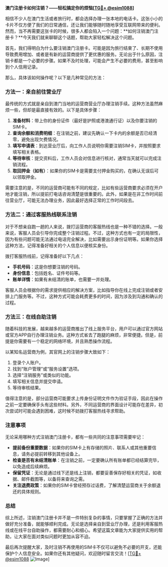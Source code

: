 **澳门注册卡如何注销？——轻松搞定你的烦恼[[TG💪+ @esim1088](https://t.me/s/esim1088)]**

相信不少人在澳门生活或者旅行时，都会选择办理一张本地的电话卡。这张小小的卡片不仅方便了我们的日常通信，还让我们能够随时随地享受互联网带来的便利。然而，当不再需要这张卡的时候，很多人都会陷入一个问题：**如何注销澳门注册卡？**今天我们就来聊聊这个话题，帮助大家轻松解决这个问题。

首先，我们得明白为什么要注销澳门注册卡。可能是因为旅行结束了、长期不使用导致费用增加、或者是有新的运营商提供了更优惠的服务。无论出于什么原因，注销卡都是一个必要的步骤。如果不及时处理，可能会产生不必要的费用，甚至影响到个人信用记录。

那么，具体该如何操作呢？以下是几种常见的方法：

### 方法一：亲自前往营业厅

最传统的方式就是亲自到澳门当地的运营商营业厅办理注销手续。这种方法虽然麻烦一些，但却是最直接有效的。以下是具体步骤：

1. **准备材料**：带上你的身份证件（最好是护照或港澳通行证）以及你要注销的SIM卡。
2. **查询余额和消费明细**：在注销之前，建议先确认一下卡内的余额是否已经清零，避免出现欠费情况。
3. **填写申请表**：到达营业厅后，向工作人员说明你需要注销SIM卡，并按照要求填写相关表格。
4. **等待审核**：提交资料后，工作人员会对信息进行核对，通常当天就可以完成注销流程。
5. **取回押金（如有）**：如果你的SIM卡是需要支付押金购买的，在确认无误后可以领取押金。

需要注意的是，不同的运营商可能有不同的规定，比如有些运营商要求必须在开户地才能注销，所以提前打电话咨询清楚是很重要的。此外，如果是在非工作时间前往营业厅，可能无法办理业务，因此最好选择正常的工作时间段去。

### 方法二：通过客服热线联系注销

对于不想亲自跑一趟的人来说，拨打运营商的客服热线也是一种不错的选择。一般来说，客服人员会引导你完成整个注销过程。不过，这种方式也有一定的局限性，因为有些问题可能无法通过电话完全解决，比如需要出示身份证明等。如果你选择这种方法，记得准备好相关的个人信息以便核实身份。

拨打客服热线前，记得准备好以下几点：
- **手机号码**：这是你想要注销的号码。
- **身份信息**：包括姓名、证件号码等。
- **账单详情**：如果有未结清的账单，也需要一并处理。

客服人员会根据你的需求提供相应的解决方案，比如指导你在线上完成注销或者安排上门服务等。不过，这种方式可能会耗费更多的时间，因为涉及到沟通和确认的过程。

### 方法三：在线自助注销

随着科技的发展，越来越多的运营商推出了线上服务平台，用户可以通过官方网站或官方APP自行办理注销业务。这种方式省去了跑腿的麻烦，非常便捷。但是，前提是你需要有一个稳定的网络环境，并且熟悉操作流程。

以某知名运营商为例，其官网上的注销步骤大致如下：
1. 登录个人账户。
2. 找到“账户管理”或“服务设置”选项。
3. 选择“注销服务”或类似的功能。
4. 填写相关信息并提交申请。
5. 等待审核结果。

值得注意的是，部分运营商可能要求上传身份证明文件作为验证手段，因此在操作之前一定要确保手头有这些材料。另外，不同运营商的界面设计可能存在差异，初次尝试时可能会遇到困难，这时候不妨拨打客服热线寻求帮助。

### 注意事项

无论采用哪种方式注销澳门注册卡，都有一些共同的注意事项需要牢记：
- **提前备份重要数据**：如果你的SIM卡上有存储的照片、联系人或其他重要信息，请务必提前转移到其他设备上。
- **检查是否有未结清账单**：在注销之前，一定要确认所有账单都已经结算完毕，以免造成后续麻烦。
- **保留凭证**：无论是通过线下还是线上注销，都要妥善保存好相关的凭证，如收据、邮件截图等，以备将来查询之需。
- **关注退费政策**：如果你的SIM卡曾经预存过话费，了解清楚运营商关于余额退还的具体规则。

### 总结

综上所述，注销澳门注册卡并不是一件特别复杂的事情，只要掌握了正确的方法并做好充分准备，就能够顺利完成。无论是选择亲自到营业厅办理，还是利用客服热线或在线平台自助操作，都需要耐心和细心。希望这篇文章能为大家提供实用的帮助，让大家在面对类似问题时更加从容不迫。

最后再次提醒大家，及时注销不再使用的SIM卡不仅可以避免不必要的开支，还能保护个人信息安全。如果你还有其他疑问，欢迎随时留言交流！[[TG💪+ @esim1088](https://t.me/s/esim1088) ![Image](https://i.postimg.cc/4NQfJmqS/Snipaste-2025-05-13-00-14-12.png)]
